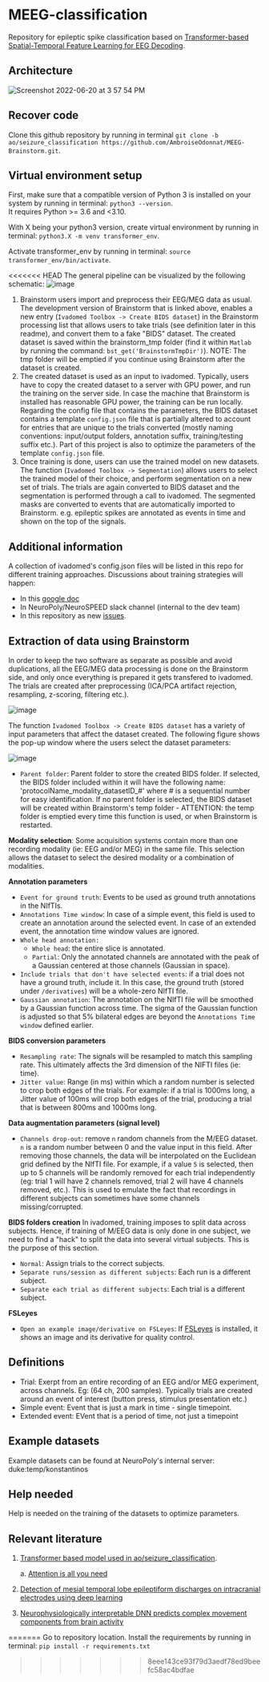 # MEEG-classification 

Repository for epileptic spike classification based on [Transformer-based Spatial-Temporal Feature
Learning for EEG Decoding](https://arxiv.org/pdf/2106.11170.pdf).

## Architecture
![Screenshot 2022-06-20 at 3 57 54 PM](https://user-images.githubusercontent.com/64415312/174670350-f829cd5e-5281-4e06-8a3a-9157072800b0.png)

## Recover code
Clone this github repository by running in terminal `git clone -b ao/seizure_classification https://github.com/AmbroiseOdonnat/MEEG-Brainstorm.git`.  

## Virtual environment setup
First, make sure that a compatible version of Python 3 is installed on your system by running in terminal: `python3 --version`.  
It requires Python >= 3.6 and <3.10.  

With X being your python3 version, create virtual environment by running in terminal: `python3.X -m venv transformer_env`.   

Activate transformer_env by running in terminal: `source transformer_env/bin/activate`.  

<<<<<<< HEAD
The general pipeline can be visualized by the following schematic:
![image](https://user-images.githubusercontent.com/23224563/144139372-d0592453-7f04-4ad7-a59e-ac5301f28757.png)

1. Brainstorm users import and preprocess their EEG/MEG data as usual. The development version of Brainstorm that is linked above, enables a new entry (`Ivadomed Toolbox -> Create BIDS dataset`) in the Brainstorm processing list that allows users to take trials (see definition later in this readme), and convert them to a fake "BIDS" dataset. The created dataset is saved within the brainstorm_tmp folder (find it within `Matlab` by running the command: `bst_get('BrainstormTmpDir')`). 
NOTE: The tmp folder will be emptied if you continue using Brainstorm after the dataset is created.
2. The created dataset is used as an input to ivadomed. Typically, users have to copy the created dataset to a server with GPU power, and run the training on the server side. In case the machine that Brainstorm is installed has reasonable GPU power, the training can be run locally.
Regarding the config file that contains the parameters, the BIDS dataset contains a template `config.json` file that is partially altered to account for entries that are unique to the trials converted (mostly naming conventions: input/output folders, annotation suffix, training/testing suffix etc.).
Part of this project is also to optimize the parameters of the template `config.json` file.
3. Once training is done, users can use the trained model on new datasets. The function (`Ivadomed Toolbox -> Segmentation`) allows users to select the trained model of their choice, and perform segmentation on a new set of trials. The trials are again converted to BIDS dataset and the segmentation is performed through a call to ivadomed. The segmented masks are converted to events that are automatically imported to Brainstorm. e.g. epileptic spikes are annotated as events in time and shown on the top of the signals.


## Additional information

A collection of ivadomed's config.json files will be listed in this repo for different training approaches. Discussions about training strategies will happen:
- In this [google doc](https://docs.google.com/document/d/1PLo__1w8K5Zk1c8ckOLamadaGM_dK872cYwsGFO4DQk/edit#)
- In NeuroPoly/NeuroSPEED slack channel (internal to the dev team)
- In this repository as new [issues](https://github.com/ivadomed/MEEG-Brainstorm/issues).



## Extraction of data using Brainstorm

In order to keep the two software as separate as possible and avoid duplications, all the EEG/MEG data processing is done on the Brainstorm side, and only once everything is prepared it gets transfered to ivadomed. The trials are created after preprocessing (ICA/PCA artifact rejection, resampling, z-scoring, filtering etc.).

![image](https://user-images.githubusercontent.com/23224563/164266867-53d89a44-43f7-4503-bffc-d48d7b1965d7.png)


The function `Ivadomed Toolbox -> Create BIDS dataset` has a variety of input parameters that affect the dataset created. The following figure shows the pop-up window where the users select the dataset parameters:


![image](https://user-images.githubusercontent.com/23224563/164158717-a80f3c5e-67fa-4509-83aa-2d6adcc84ade.png)

- `Parent folder`: Parent folder to store the created BIDS folder. If selected, the BIDS folder included within it will have the following name: 'protocolName_modality_datasetID_#' where # is a sequential number for easy identification. If no parent folder is selected, the BIDS dataset will be created within Brainstorm's temp folder - ATTENTION: the temp folder is emptied every time this function is used, or when Brainstorm is restarted.

**Modality selection**: Some acquisition systems contain more than one recording modality (ie: EEG and/or MEG) in the same file. This selection allows the dataset to select the desired modality or a combination of modalities.

**Annotation parameters**
- `Event for ground truth`: Events to be used as ground truth annotations in the NIfTIs. 
- `Annotations Time window`: In case of a simple event, this field is used to create an annotation around the selected event. In case of an extended event, the annotation time window values are ignored.
- `Whole head annotation:` 
  - `Whole head`: the entire slice is annotated.
  - `Partial`: Only the annotated channels are annotated with the peak of a Gaussian centered at those channels (Gaussian in space).
- `Include trials that don't have selected events`: if a trial does not have a ground truth, include it. In this case, the ground truth (stored under `/derivatives`) will be a whole-zero NIfTI file.
- `Gaussian annotation`: The annotation on the NIfTI file will be smoothed by a Gaussian function across time. The sigma of the Gaussian function is adjusted so that 5% bilateral edges are beyond the `Annotations Time window` defined earlier.

**BIDS conversion parameters**
- `Resampling rate`: The signals will be resampled to match this sampling rate. This ultimately affects the 3rd dimension of the NIFTI files (ie: time).
- `Jitter value`: Range (in ms) within which a random number is selected to crop both edges of the trials. For example: if a trial is 1000ms long, a Jitter value of 100ms will crop both edges of the trial, producing a trial that is between 800ms and 1000ms long.

**Data augmentation parameters (signal level)**
- `Channels drop-out`: remove `n` random channels from the M/EEG dataset. `n` is a random number between 0 and the value input in this field. After removing those channels, the data will be interpolated on the Euclidean grid defined by the NIfTI file. For example, if a value `5` is selected, then up to 5 channels will be randomly removed for each trial independently (eg: trial 1 will have 2 channels removed, trial 2 will have 4 channels removed, etc.). This is used to emulate the fact that recordings in different subjects can sometimes have some channels missing/corrupted.

**BIDS folders creation**
In ivadomed, training imposes to split data across subjects. Hence, if training of M/EEG data is only done in one subject, we need to find a "hack" to split the data into several virtual subjects. This is the purpose of this section.
- `Normal`: Assign trials to the correct subjects. 
- `Separate runs/session as different subjects`: Each run is a different subject.
- `Separate each trial as different subjects`: Each trial is a different subject.

**FSLeyes**
- `Open an example image/derivative on FSLeyes`: If [FSLeyes](https://fsl.fmrib.ox.ac.uk/fsl/fslwiki/FSLeyes) is installed, it shows an image and its derivative for quality control.


## Definitions

- Trial: Exerpt from an entire recording of an EEG and/or MEG experiment, across channels. Eg: (64 ch, 200 samples).
         Typically trials are created around an event of interest (button press, stimulus presentation etc.)
- Simple event: Event that is just a mark in time - single timepoint.
- Extended event: EVent that is a period of time, not just a timepoint


## Example datasets

Example datasets can be found at NeuroPoly's internal server: duke:temp/konstantinos


## Help needed

Help is needed on the training of the datasets to optimize parameters.

## Relevant literature

1. [Transformer based model used in ao/seizure_classification](https://arxiv.org/pdf/2106.11170.pdf).

   a. [Attention is all you need](https://arxiv.org/pdf/1706.03762.pdf)
   
2. [Detection of mesial temporal lobe epileptiform discharges on intracranial electrodes using deep learning](https://pubmed.ncbi.nlm.nih.gov/31760212/)
3. [Neurophysiologically interpretable DNN predicts complex movement components from brain activity](https://www.nature.com/articles/s41598-022-05079-0)

=======
Go to repository location. Install the requirements by running in terminal: `pip install -r requirements.txt`
>>>>>>> 8eee143ce93f79d3aedf78ed9beefc58ac4bdfae
